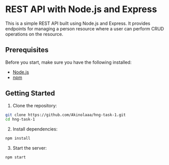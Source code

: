 # REST API with Node.js and Express

This is a simple REST API built using Node.js and Express. It provides endpoints for managing a person resource where a user can perform CRUD operations on the resource.

## Prerequisites

Before you start, make sure you have the following installed:

- [Node.js](https://nodejs.org/)
- [npm](https://www.npmjs.com/)

## Getting Started

1. Clone the repository:

```bash
git clone https://github.com/Akinolaaa/hng-task-1.git
cd hng-task-1
```

2. Install dependencies:

```bash
npm install
```

3. Start the server:
```bash
npm start
```